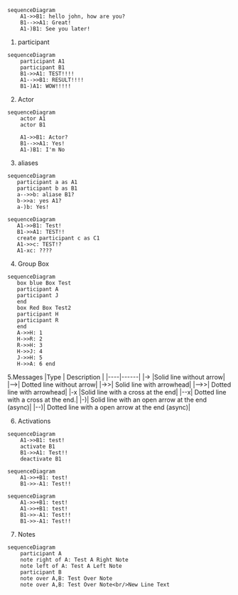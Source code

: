 ```mermaid
sequenceDiagram
    A1->>B1: hello john, how are you?
    B1-->>A1: Great!
    A1-)B1: See you later!
```

1. participant

```mermaid
sequenceDiagram
    participant A1
    participant B1
    B1->>A1: TEST!!!!
    A1-->>B1: RESULT!!!!
    B1-)A1: WOW!!!!!
```

2. Actor

```mermaid
sequenceDiagram
    actor A1
    actor B1

    A1->>B1: Actor?
    B1-->>A1: Yes!
    A1-)B1: I'm No
```

3. aliases
   
```mermaid
sequenceDiagram
   participant a as A1
   participant b as B1
   a-->>b: aliase B1?
   b->>a: yes A1?
   a-)b: Yes! 
```

```mermaid
sequenceDiagram
   A1->>B1: Test!
   B1->>A1: TEST!! 
   create participant c as C1
   A1->>c: TEST!?
   A1-xc: ????
```

4. Group Box

```mermaid
sequenceDiagram
   box blue Box Test
   participant A
   participant J
   end
   box Red Box Test2
   participant H
   participant R
   end
   A->>H: 1
   H->>R: 2
   R->>H: 3
   H->>J: 4
   J->>H: 5
   H->>A: 6 end
```

5.Messages
|Type | Description |
|----|------|
|->	|Solid line without arrow|
|-->|	Dotted line without arrow|
|->>|	Solid line with arrowhead|
|-->>|	Dotted line with arrowhead|
|-x	|Solid line with a cross at the end|
|--x|	Dotted line with a cross at the end.|
|-)|	Solid line with an open arrow at the end (async)|
|--)|	Dotted line with a open arrow at the end (async)|


6. Activations
```mermaid
sequenceDiagram
    A1->>B1: test!
    activate B1
    B1->>A1: Test!!
    deactivate B1
```
```mermaid
sequenceDiagram
    A1->>+B1: test!
    B1->>-A1: Test!!
```

```mermaid
sequenceDiagram
    A1->>+B1: test!
    A1->>+B1: test!
    B1->>-A1: Test!!
    B1->>-A1: Test!!
```

7. Notes
```mermaid
sequenceDiagram
    participant A
    note right of A: Test A Right Note
    note left of A: Test A Left Note
    participant B
    note over A,B: Test Over Note
    note over A,B: Test Over Note<br/>New Line Text
```
